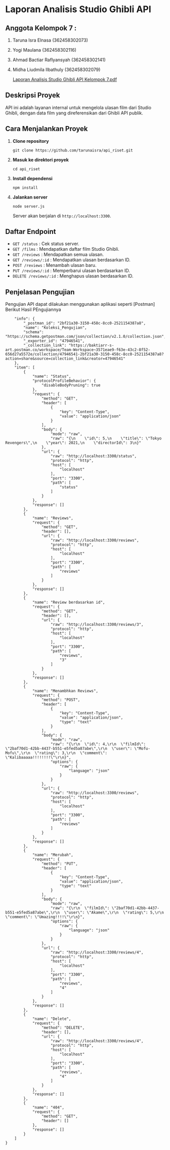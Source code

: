 # Laporan Analisis Studio Ghibli API

## Anggota Kelompok 7 : 
1. Taruna Isra Elnasa (362458302073)
2. Yogi Maulana (362458302116)
3. Ahmad Bactiar Raflyansyah (362458302141)
4. Midha Liudmila Ilbathuly (362458302079)


   [Laporan Analisis Studio Ghibli API Kelompok 7.pdf](https://github.com/user-attachments/files/22250194/Laporan.Analisis.Studio.Ghibli.API.Kelompok.7.pdf)

 ## Deskripsi Proyek
 API ini adalah layanan internal untuk mengelola ulasan film
 dari Studio Ghibli,
 dengan data film yang direferensikan dari Ghibli API publik.
## Cara Menjalankan Proyek

1. **Clone repository**
   ```
   git clone https://github.com/tarunaisra/api_riset.git
   ```

2. **Masuk ke direktori proyek**
   ```
   cd api_riset
   ```

3. **Install dependensi**
   ```
   npm install
   ```

4. **Jalankan server**
   ```
   node server.js
   ```
   Server akan berjalan di `http://localhost:3300`.

## Daftar Endpoint

- `GET /status` : Cek status server.
- `GET /films` : Mendapatkan daftar film Studio Ghibli.
- `GET /reviews` : Mendapatkan semua ulasan.
- `GET /reviews/:id` : Mendapatkan ulasan berdasarkan ID.
- `POST /reviews` : Menambah ulasan baru.
- `PUT /reviews/:id` : Memperbarui ulasan berdasarkan ID.
- `DELETE /reviews/:id` : Menghapus ulasan berdasarkan ID.

## Penjelasan Pengujian

Pengujian API dapat dilakukan menggunakan aplikasi seperti [Postman]
Berikut Hasil PEngujiannya
```[Koleksi_Pengujian.postman_collection.json](https://github.com/user-attachments/files/22253984/Koleksi_Pengujian.postman_collection.json){
	"info": {
		"_postman_id": "2bf21a30-3150-458c-8cc0-2521154387a8",
		"name": "Koleksi_Pengujian",
		"schema": "https://schema.getpostman.com/json/collection/v2.1.0/collection.json",
		"_exporter_id": "47946541",
		"_collection_link": "https://baktiarr-s-art.postman.co/workspace/Team-Workspace~3571eae9-f63e-43c2-8f52-656d27a5572e/collection/47946541-2bf21a30-3150-458c-8cc0-2521154387a8?action=share&source=collection_link&creator=47946541"
	},
	"item": [
		{
			"name": "Status",
			"protocolProfileBehavior": {
				"disableBodyPruning": true
			},
			"request": {
				"method": "GET",
				"header": [
					{
						"key": "Content-Type",
						"value": "application/json"
					}
				],
				"body": {
					"mode": "raw",
					"raw": "{\n    \"id\": 5,\n    \"title\": \"Tokyo Revengers\",\n    \"year\": 2021,\n    \"directorId\": 3\n}"
				},
				"url": {
					"raw": "http://localhost:3300/status",
					"protocol": "http",
					"host": [
						"localhost"
					],
					"port": "3300",
					"path": [
						"status"
					]
				}
			},
			"response": []
		},
		{
			"name": "Reviews",
			"request": {
				"method": "GET",
				"header": [],
				"url": {
					"raw": "http://localhost:3300/reviews",
					"protocol": "http",
					"host": [
						"localhost"
					],
					"port": "3300",
					"path": [
						"reviews"
					]
				}
			},
			"response": []
		},
		{
			"name": "Review berdasarkan id",
			"request": {
				"method": "GET",
				"header": [],
				"url": {
					"raw": "http://localhost:3300/reviews/3",
					"protocol": "http",
					"host": [
						"localhost"
					],
					"port": "3300",
					"path": [
						"reviews",
						"3"
					]
				}
			},
			"response": []
		},
		{
			"name": "Menambhkan Reviews",
			"request": {
				"method": "POST",
				"header": [
					{
						"key": "Content-Type",
						"value": "application/json",
						"type": "text"
					}
				],
				"body": {
					"mode": "raw",
					"raw": "{\r\n  \"id\": 4,\r\n  \"filmId\": \"2baf70d1-42bb-4437-b551-e5fed5a87abe\",\r\n  \"user\": \"Mofu-Mofu\",\r\n  \"rating\": 3,\r\n  \"comment\": \"Kalibaaaaa!!!!!!!!\"\r\n}",
					"options": {
						"raw": {
							"language": "json"
						}
					}
				},
				"url": {
					"raw": "http://localhost:3300/reviews",
					"protocol": "http",
					"host": [
						"localhost"
					],
					"port": "3300",
					"path": [
						"reviews"
					]
				}
			},
			"response": []
		},
		{
			"name": "Merubah",
			"request": {
				"method": "PUT",
				"header": [
					{
						"key": "Content-Type",
						"value": "application/json",
						"type": "text"
					}
				],
				"body": {
					"mode": "raw",
					"raw": "{\r\n  \"filmId\": \"2baf70d1-42bb-4437-b551-e5fed5a87abe\",\r\n  \"user\": \"Akame\",\r\n  \"rating\": 5,\r\n  \"comment\": \"Umazing!!!!\"\r\n}",
					"options": {
						"raw": {
							"language": "json"
						}
					}
				},
				"url": {
					"raw": "http://localhost:3300/reviews/4",
					"protocol": "http",
					"host": [
						"localhost"
					],
					"port": "3300",
					"path": [
						"reviews",
						"4"
					]
				}
			},
			"response": []
		},
		{
			"name": "Delete",
			"request": {
				"method": "DELETE",
				"header": [],
				"url": {
					"raw": "http://localhost:3300/reviews/4",
					"protocol": "http",
					"host": [
						"localhost"
					],
					"port": "3300",
					"path": [
						"reviews",
						"4"
					]
				}
			},
			"response": []
		},
		{
			"name": "404",
			"request": {
				"method": "GET",
				"header": []
			},
			"response": []
		}
	]
}



